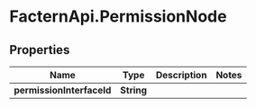 # FacternApi.PermissionNode

## Properties
Name | Type | Description | Notes
------------ | ------------- | ------------- | -------------
**permissionInterfaceId** | **String** |  | 


